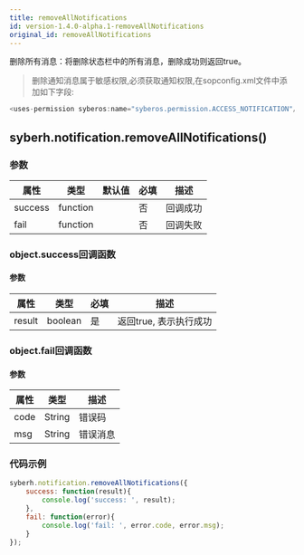 ```yaml
---
title: removeAllNotifications
id: version-1.4.0-alpha.1-removeAllNotifications
original_id: removeAllNotifications
---
```



删除所有消息：将删除状态栏中的所有消息，删除成功则返回true。


> 删除通知消息属于敏感权限,必须获取通知权限,在sopconfig.xml文件中添加如下字段:

``` javascript
<uses-permission syberos:name="syberos.permission.ACCESS_NOTIFICATION"/>
```

## syberh.notification.removeAllNotifications()
### 参数
| 属性     | 类型   | 默认值  |  必填 | 描述                         |
| ---------- | ------- | -------- | ---------------- | ----------------------------------
| success | function |        | 否       | 回调成功                    |
| fail   | function |        | 否       | 回调失败                    |

### object.success回调函数
#### 参数
| 属性     | 类型    | 必填 | 描述                     |
| ---------- | ------- | -------- | ---------------------- |
| result | boolean  | 是     | 返回true, 表示执行成功  |

### object.fail回调函数
#### 参数
| 属性 | 类型   | 描述     |
| ---- | ------ | -------- |
| code | String | 错误码   |
| msg  | String | 错误消息 |



### **代码示例**
``` javascript
syberh.notification.removeAllNotifications({
	success: function(result){
		console.log('success: ', result);
	},
	fail: function(error){
		console.log('fail: ', error.code, error.msg);
	}
});
```
